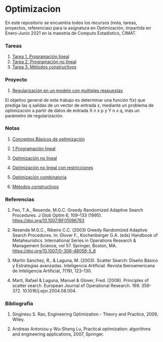# Optimizacion

En este repositorio se encuentra todos los recursos (nota, tareas, proyectos, referencias) para la asignatura en Optimización, impartida en Enero-Junio 2021 en la maestría de Computo Estadistico, CIMAT.

### Tareas
1. [Tarea 1. Programación lineal](Tareas/Tarea_1)
2. [Tarea 2. Programación no lineal](Tareas/Tarea_2)
3. [Tarea 3. Métodos constructivos](Tareas/Tarea_3)

### Proyecto
1. [Regularización en un modelo con multiples respuestas](Tareas/Proyecto_final.)

El objetivo general de este trabajo es determinar una función f(x) que prediga las q salidas de un vector de entrada x, mediante un problema de optimización a partir de datos de entrada X n x p y Y n x q, más un parámetro de regularización.

### Notas
1. [Conceptos Básicos de optimización](Notas_y_codigos/1_conceptos_basicos.pdf)

1. [1 Programación lineal](Notas_y_codigos/1_programacion_lineal.pdf)

2. [Optimización no lineal](Notas_y_codigos/2_optimizacion_no_lineal.pdf)

3. [Optimización no lineal con restricciones](Notas_y_codigos/3_optimizacion_no_lineal_con_restricciones)

4. [Optimización combinatoria](Notas_y_codigos/4_optimizacion_combinatoria.pdf)

5. [Métodos constructivos](Notas_y_codigos/5_metodos_constructivos.pdf)

### Referencias

1. Feo, T.A., Resende, M.G.C. Greedy Randomized Adaptive Search Procedures. J Glob Optim 6, 109–133 (1995). https://doi.org/10.1007/BF01096763

2. Resende M.G.C., Ribeiro C.C. (2003) Greedy Randomized Adaptive Search Procedures. In: Glover F., Kochenberger G.A. (eds) Handbook of Metaheuristics. International Series in Operations Research & Management Science, vol 57. Springer, Boston, MA. https://doi.org/10.1007/0-306-48056-5_8


3. Martín Sánchez, R., & Laguna, M. (2003). Scatter Search: Diseño Básico y Estrategias avanzadas. Inteligencia Artificial. Revista Iberoamericana de Inteligencia Artificial, 7(19), 123–130.

4. Marti, Rafael & Laguna, Manuel & Glover, Fred. (2006). Principles of scatter search. European Journal of Operational Research. 169. 359-372. 10.1016/j.ejor.2004.08.004. 

### Bibliografía
1. Singiresu S. Rao, Engineering Optimization - Theory and Practice, 2009, Wiley.

2. Andreas Antoniou y Wu-Sheng Lu, Practical optimization: algorithms and engineering applications, 2007, Springer.